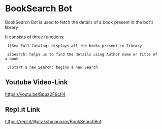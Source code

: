 # BookSearch Bot

BookSearch Bot is used to fetch the details of a book present in the bot's library
  
  It consists of three functions:
  
     1)See Full Catalog: displays all the books present in library

     2)Search: helps us to find the details using Author name or Title of a book 

     3)Start a new Search: begins a new Search



## Youtube Video-Link
https://youtu.be/Bpuz2F9cl14


## Repl.it Link
https://repl.it/@drakshmannam/BookSearchBot
